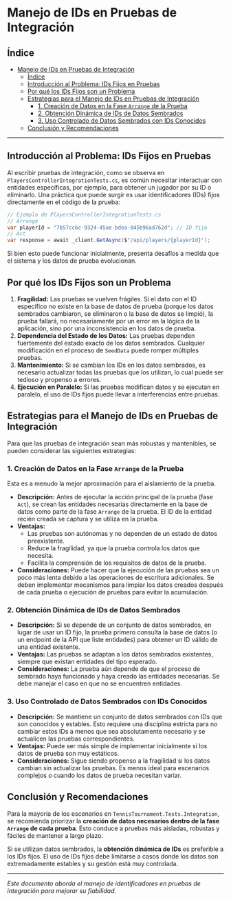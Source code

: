 # Manejo de IDs en Pruebas de Integración

## Índice

- [Manejo de IDs en Pruebas de Integración](#manejo-de-ids-en-pruebas-de-integración)
  - [Índice](#índice)
  - [Introducción al Problema: IDs Fijos en Pruebas](#introducción-al-problema-ids-fijos-en-pruebas)
  - [Por qué los IDs Fijos son un Problema](#por-qué-los-ids-fijos-son-un-problema)
  - [Estrategias para el Manejo de IDs en Pruebas de Integración](#estrategias-para-el-manejo-de-ids-en-pruebas-de-integración)
    - [1. Creación de Datos en la Fase `Arrange` de la Prueba](#1-creación-de-datos-en-la-fase-arrange-de-la-prueba)
    - [2. Obtención Dinámica de IDs de Datos Sembrados](#2-obtención-dinámica-de-ids-de-datos-sembrados)
    - [3. Uso Controlado de Datos Sembrados con IDs Conocidos](#3-uso-controlado-de-datos-sembrados-con-ids-conocidos)
  - [Conclusión y Recomendaciones](#conclusión-y-recomendaciones)

---

## Introducción al Problema: IDs Fijos en Pruebas

Al escribir pruebas de integración, como se observa en `PlayersControllerIntegrationTests.cs`, es común necesitar interactuar con entidades específicas, por ejemplo, para obtener un jugador por su ID o eliminarlo. Una práctica que puede surgir es usar identificadores (IDs) fijos directamente en el código de la prueba:

```csharp
// Ejemplo de PlayersControllerIntegrationTests.cs
// Arrange
var playerId = "7b57cc6c-9324-45ae-bdea-045b96ad762d"; // ID fijo
// Act
var response = await _client.GetAsync($"/api/players/{playerId}");
```

Si bien esto puede funcionar inicialmente, presenta desafíos a medida que el sistema y los datos de prueba evolucionan.

## Por qué los IDs Fijos son un Problema

1.  **Fragilidad:** Las pruebas se vuelven frágiles. Si el dato con el ID específico no existe en la base de datos de prueba (porque los datos sembrados cambiaron, se eliminaron o la base de datos se limpió), la prueba fallará, no necesariamente por un error en la lógica de la aplicación, sino por una inconsistencia en los datos de prueba.
2.  **Dependencia del Estado de los Datos:** Las pruebas dependen fuertemente del estado exacto de los datos sembrados. Cualquier modificación en el proceso de `SeedData` puede romper múltiples pruebas.
3.  **Mantenimiento:** Si se cambian los IDs en los datos sembrados, es necesario actualizar todas las pruebas que los utilizan, lo cual puede ser tedioso y propenso a errores.
4.  **Ejecución en Paralelo:** Si las pruebas modifican datos y se ejecutan en paralelo, el uso de IDs fijos puede llevar a interferencias entre pruebas.

## Estrategias para el Manejo de IDs en Pruebas de Integración

Para que las pruebas de integración sean más robustas y mantenibles, se pueden considerar las siguientes estrategias:

### 1. Creación de Datos en la Fase `Arrange` de la Prueba

Esta es a menudo la mejor aproximación para el aislamiento de la prueba.

- **Descripción:** Antes de ejecutar la acción principal de la prueba (fase `Act`), se crean las entidades necesarias directamente en la base de datos como parte de la fase `Arrange` de la prueba. El ID de la entidad recién creada se captura y se utiliza en la prueba.
- **Ventajas:**
  - Las pruebas son autónomas y no dependen de un estado de datos preexistente.
  - Reduce la fragilidad, ya que la prueba controla los datos que necesita.
  - Facilita la comprensión de los requisitos de datos de la prueba.
- **Consideraciones:** Puede hacer que la ejecución de las pruebas sea un poco más lenta debido a las operaciones de escritura adicionales. Se deben implementar mecanismos para limpiar los datos creados después de cada prueba o ejecución de pruebas para evitar la acumulación.

### 2. Obtención Dinámica de IDs de Datos Sembrados

- **Descripción:** Si se depende de un conjunto de datos sembrados, en lugar de usar un ID fijo, la prueba primero consulta la base de datos (o un endpoint de la API que liste entidades) para obtener un ID válido de una entidad existente.
- **Ventajas:** Las pruebas se adaptan a los datos sembrados existentes, siempre que existan entidades del tipo esperado.
- **Consideraciones:** La prueba aún depende de que el proceso de sembrado haya funcionado y haya creado las entidades necesarias. Se debe manejar el caso en que no se encuentren entidades.

### 3. Uso Controlado de Datos Sembrados con IDs Conocidos

- **Descripción:** Se mantiene un conjunto de datos sembrados con IDs que son conocidos y estables. Esto requiere una disciplina estricta para no cambiar estos IDs a menos que sea absolutamente necesario y se actualicen las pruebas correspondientes.
- **Ventajas:** Puede ser más simple de implementar inicialmente si los datos de prueba son muy estáticos.
- **Consideraciones:** Sigue siendo propenso a la fragilidad si los datos cambian sin actualizar las pruebas. Es menos ideal para escenarios complejos o cuando los datos de prueba necesitan variar.

## Conclusión y Recomendaciones

Para la mayoría de los escenarios en `TennisTournament.Tests.Integration`, se recomienda priorizar la **creación de datos necesarios dentro de la fase `Arrange` de cada prueba**. Esto conduce a pruebas más aisladas, robustas y fáciles de mantener a largo plazo.

Si se utilizan datos sembrados, la **obtención dinámica de IDs** es preferible a los IDs fijos. El uso de IDs fijos debe limitarse a casos donde los datos son extremadamente estables y su gestión está muy controlada.

---

_Este documento aborda el manejo de identificadores en pruebas de integración para mejorar su fiabilidad._
